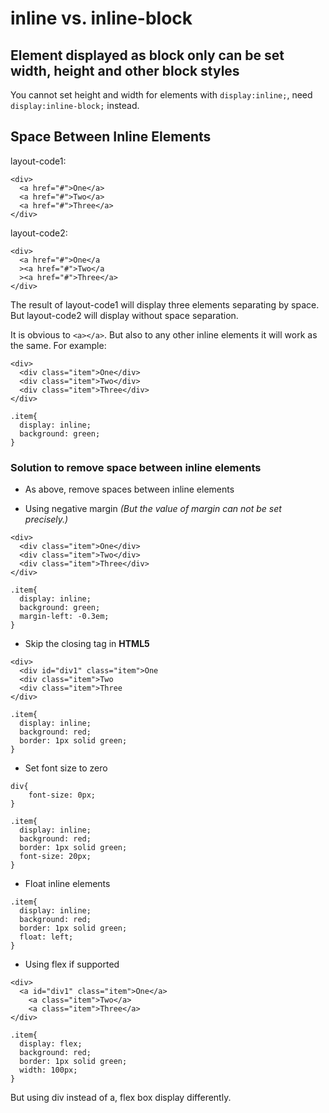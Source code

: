 # inline vs. inline-block
## Element displayed as block only can be set width, height and other block styles

You cannot set height and width for elements with ```display:inline;```, need ```display:inline-block;``` instead.

## Space Between Inline Elements
layout-code1:
```{html}
<div>
  <a href="#">One</a>
  <a href="#">Two</a>
  <a href="#">Three</a>
</div>
```
layout-code2:
```{html}
<div>
  <a href="#">One</a
  ><a href="#">Two</a
  ><a href="#">Three</a>
</div>
```
The result of layout-code1 will display three elements separating by space. But  layout-code2 will display without space separation.

It is obvious to ```<a></a>```. But also to any other inline elements it will work as the same. For example:
```{html+css}
<div>
  <div class="item">One</div>
  <div class="item">Two</div>
  <div class="item">Three</div>
</div>

.item{
  display: inline;
  background: green;
}
```
### Solution to remove space between inline elements

- As above, remove spaces between inline elements

- Using negative margin *(But the value of margin can not be set precisely.)*

```{html+css}
<div>
  <div class="item">One</div>
  <div class="item">Two</div>
  <div class="item">Three</div>
</div>

.item{
  display: inline;
  background: green;
  margin-left: -0.3em;
}

```

- Skip the closing tag in **HTML5**

```{html+css}
<div>
  <div id="div1" class="item">One
  <div class="item">Two
  <div class="item">Three
</div>

.item{
  display: inline;
  background: red;
  border: 1px solid green;
}
```

- Set font size to zero

```{css}
div{
    font-size: 0px;
}

.item{
  display: inline;
  background: red;
  border: 1px solid green;
  font-size: 20px;
}
```

- Float inline elements

```{css}
.item{
  display: inline;
  background: red;
  border: 1px solid green;
  float: left;
}
```

- Using flex if supported

```{html+css}
<div>
  <a id="div1" class="item">One</a>
    <a class="item">Two</a>
    <a class="item">Three</a>
</div>

.item{
  display: flex;   
  background: red;
  border: 1px solid green;
  width: 100px;
}
```
But using div instead of a, flex box display differently.
